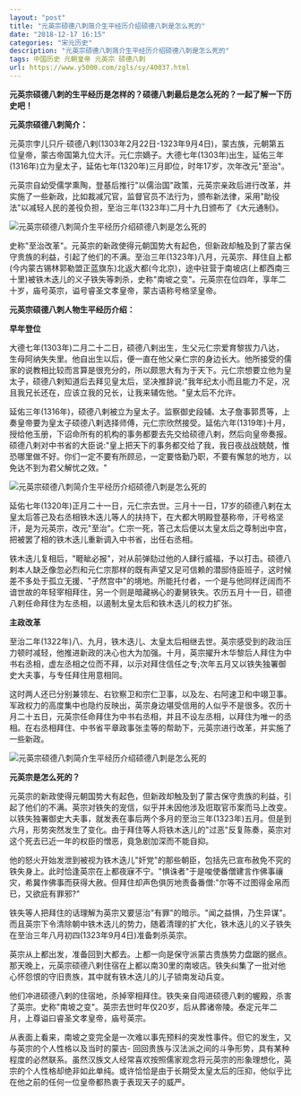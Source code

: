 ```yaml
---
layout: "post"
title: "元英宗硕德八刺简介生平经历介绍硕德八刺是怎么死的"
date: "2018-12-17 16:15"
categories: "宋元历史"
description: "元英宗硕德八刺简介生平经历介绍硕德八刺是怎么死的"
tags: 中国历史 元朝皇帝 元英宗 硕德八刺
url: https://www.y5000.com/zgls/sy/40037.html
---
```






**元英宗硕德八刺的生平经历是怎样的？硕德八刺最后是怎么死的？一起了解一下历史吧！**

 **元英宗硕德八刺简介：**

元英宗孛儿只斤·硕德八剌(1303年2月22日-1323年9月4日)，蒙古族，元朝第五位皇帝，蒙古帝国第九位大汗。元仁宗嫡子。大德七年(1303年)出生，延佑三年(1316年)立为皇太子，延佑七年(1320年)三月即位，时年17岁，次年改元"至治"。

元英宗自幼受儒学熏陶，登基后推行"以儒治国"政策，元英宗亲政后进行改革，并实施了一些新政，比如裁减冗官，监督官员不法行为，颁布新法律，采用"助役法"以减轻人民的差役负担，至治三年(1323年)二月十九日颁布了《大元通制》。

![元英宗硕德八刺简介生平经历介绍硕德八刺是怎么死的](https://img.y5000.com/uploads/allimg/190112/2121acbb783df8783f18ced21c1d6169.jpg)

史称"至治改革"。元英宗的新政使得元朝国势大有起色，但新政却触及到了蒙古保守贵族的利益，引起了他们的不满。至治三年(1323年)八月，元英宗、拜住自上都(今内蒙古锡林郭勒盟正蓝旗东)北返大都(今北京)，途中驻营于南坡店(上都西南三十里)被铁木迭儿的义子铁失等刺杀，史称"南坡之变"。元英宗在位四年，享年二十岁，庙号英宗，谥号睿圣文孝皇帝，蒙古语称号格坚皇帝。

 **元英宗硕德八刺人物生平经历介绍：**

 **早年登位**

大德七年(1303年)二月二十二日，硕德八剌出生，生父元仁宗爱育黎拔力八达，生母阿纳失失里。他自出生以后，便一直在他父亲仁宗的身边长大。他所接受的儒家的说教相比较而言算是很充分的，所以颇思大有为于天下。元仁宗想要立他为皇太子，硕德八剌知道后去拜见皇太后，坚决推辞说:"我年纪太小而且能力不足，况且我兄长还在，应该立我的兄长，让我来辅佐他。"皇太后不允许。

延佑三年(1316年)，硕德八剌被立为皇太子。监察御史段辅、太子詹事郭贯等，上奏皇帝要为皇太子硕德八剌选择师傅，元仁宗欣然接受。延佑六年(1319年)十月，授给他玉册，下诏命所有的机构的事务都要去先交给硕德八剌，然后向皇帝奏报。硕德八剌对中书省的大臣说:"皇上把天下的事务都交给了我，我日夜战战兢兢，惟恐哪里做不好。你们一定不要有所顾忌，一定要恪勤乃职，不要有懈怠的地方，以免达不到为君父解忧之效。"

![元英宗硕德八刺简介生平经历介绍硕德八刺是怎么死的](https://img.y5000.com/uploads/allimg/190112/b6925064774c3374552aa00ae7fac22a.jpg)

延佑七年(1320年)正月二十一日，元仁宗去世。三月十一日，17岁的硕德八剌在太皇太后答己及右丞相铁木迭儿等人的扶持下，在大都大明殿登基称帝，汗号格坚汗，是为元英宗，改元"至治"。仁宗一死，答己太后便以太皇太后之尊制出中宫，把被罢了相的铁木迭儿重新调入中书省，出任右丞相。

铁木迭儿复相后，"睚眦必报"，对从前弹劾过他的人肆行威福，予以打击。硕德八剌本人缺乏像忽必烈和元仁宗那样的既有声望又足可信赖的潜邸侍臣班子，这时候差不多处于孤立无援、"孑然宫中"的境地。所能托付者，一个是与他同样迂阔而不谙世故的年轻宰相拜住，另一个则是暗藏祸心的妻舅铁失。农历五月十一日，硕德八剌任命拜住为左丞相，以遏制太皇太后和铁木迭儿的权力扩张。

 **主政改革**

至治二年(1322年)八、九月，铁木迭儿、太皇太后相继去世。英宗感受到的政治压力顿时减轻，他推进新政的决心也大为加强。十月，英宗擢升木华黎后人拜住为中书右丞相，虚左丞相之位而不拜，以示对拜住信任之专;次年五月又以铁失独署御史大夫事，与专任拜住用意相同。

这时两人还已分别兼领左、右钦察卫和宗仁卫事，以及左、右阿速卫和中翊卫事。军政权力的高度集中也隐约反映出，英宗身边堪受信用的人似乎不是很多。农历十月二十五日，元英宗任命拜住为中书右丞相，并且不设左丞相，以拜住为唯一的丞相。在右丞相拜住、中书省平章政事张圭等的帮助下，元英宗进行改革，并实施了一些新政。

![元英宗硕德八刺简介生平经历介绍硕德八刺是怎么死的](https://img.y5000.com/uploads/allimg/190112/3eccf7c88c0780c7b83cb169164bfa09.jpg)

 **元英宗是怎么死的？**

元英宗的新政使得元朝国势大有起色，但新政却触及到了蒙古保守贵族的利益，引起了他们的不满。英宗对铁失的宠信，似乎并未因他涉及诳取官币案而马上改变。以铁失独署御史大夫事，就发表在事后两个多月的至治三年(1323年)五月。但是到六月，形势突然发生了变化。由于拜住等人将铁木迭儿的"过恶"反复陈奏，英宗对这个死去已近一年的权臣的憎恶，竟急剧加深而不能自抑。  

他的怒火开始发泄到被视为铁木迭儿"奸党"的那些朝臣，包括先已宣布赦免不究的铁失身上。此时恰逢英宗在上都夜寐不宁。"惧诛者"于是唆使番僧建言作佛事禳灾，希冀作佛事而获得大赦。但拜住却声色俱厉地责备番僧:"尔等不过图得金帛而已，又欲庇有罪邪?"

铁失等人把拜住的话理解为英宗又要惩治"有罪"的暗示。"闻之益惧，乃生异谋"。而且英宗下令清除朝中铁木迭儿的势力，随着清理的扩大化，铁木迭儿的义子铁失在至治三年八月初四(1323年9月4日)准备刺杀英宗。

英宗从上都出发，准备回到大都去。上都一向是保守派蒙古贵族势力盘踞的据点。那天晚上，元英宗硕德八剌住宿在上都以南30里的南坡店。铁失纠集了一批对他心怀怨恨的守旧贵族，其中就有铁木迭儿的儿子锁南发动兵变。

他们冲进硕德八剌的住宿地，杀掉宰相拜住。铁失亲自闯进硕德八剌的幄殿，杀害了英宗。史称"南坡之变"。英宗去世时年仅20岁，后从葬诸帝陵。泰定元年二月，上尊谥曰睿圣文孝皇帝，庙号英宗。

从表面上看来，南坡之变完全是一次难以事先预料的突发性事件。但它的发生，又与英宗的个人性格以及当时的蒙古-
回回贵族与汉法派之间的斗争形势，具有某种程度的必然联系。虽然汉族文人经常喜欢按照儒家观念将元英宗的形象理想化，英宗的个人性格却绝非如此单纯。或许恰恰是由于长期受太皇太后的压抑，他似乎比在他之前的任何一位皇帝都热衷于表现天子的威严。
